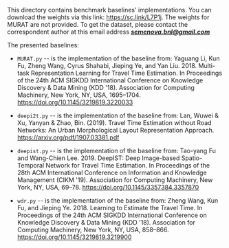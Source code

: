 This directory contains benchmark baselines' implementations. You can download the weights via this link: https://sc.link/L7P1j. The weights for MURAT are not provided.
To get the dataset, please contact the correspondent author at this email address _**semenova.bnl@gmail.com**_

The presented baselines:

- `MURAT.py` -- is the implementation of the baseline from: Yaguang Li, Kun Fu, Zheng Wang, Cyrus Shahabi, Jieping Ye, and Yan Liu. 2018. Multi-task Representation Learning for Travel Time Estimation. In Proceedings of the 24th ACM SIGKDD International Conference on Knowledge Discovery & Data Mining (KDD '18). Association for Computing Machinery, New York, NY, USA, 1695–1704. https://doi.org/10.1145/3219819.3220033

- `deepi2t.py` -- is the implementation of the baseline from: Lan, Wuwei & Xu, Yanyan & Zhao, Bin. (2019). Travel Time Estimation without Road Networks: An Urban Morphological Layout Representation Approach. https://arxiv.org/pdf/1907.03381.pdf 

- `deepist.py` -- is the implementation of the baseline from: Tao-yang Fu and Wang-Chien Lee. 2019. DeepIST: Deep Image-based Spatio-Temporal Network for Travel Time Estimation. In Proceedings of the 28th ACM International Conference on Information and Knowledge Management (CIKM '19). Association for Computing Machinery, New York, NY, USA, 69–78. https://doi.org/10.1145/3357384.3357870 

- `wdr.py` -- is the implementation of the baseline from: Zheng Wang, Kun Fu, and Jieping Ye. 2018. Learning to Estimate the Travel Time. In Proceedings of the 24th ACM SIGKDD International Conference on Knowledge Discovery & Data Mining (KDD '18). Association for Computing Machinery, New York, NY, USA, 858–866. https://doi.org/10.1145/3219819.3219900

